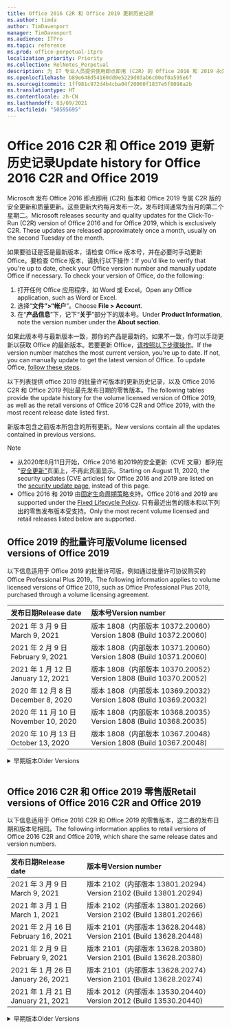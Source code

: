 ```yaml
---
title: Office 2016 C2R 和 Office 2019 更新历史记录
ms.author: timda
author: TimDavenport
manager: TimDavenport
ms.audience: ITPro
ms.topic: reference
ms.prod: office-perpetual-itpro
localization_priority: Priority
ms.collection: RelNotes_Perpetual
description: 为 IT 专业人员提供使用即点即用 (C2R) 的 Office 2016 和 2019 永久版本的更新历史记录
ms.openlocfilehash: b89e648d54160dd0e5229d03ab6c00ef0a595e6f
ms.sourcegitcommit: 1ff981c972d4b4cba04f20060f1837e5f8098a2b
ms.translationtype: HT
ms.contentlocale: zh-CN
ms.lasthandoff: 03/09/2021
ms.locfileid: "50595695"
---
```

# <a name="update-history-for-office-2016-c2r-and-office-2019"></a><span data-ttu-id="b61d4-103">Office 2016 C2R 和 Office 2019 更新历史记录</span><span class="sxs-lookup"><span data-stu-id="b61d4-103">Update history for Office 2016 C2R and Office 2019</span></span>

<span data-ttu-id="b61d4-p101">Microsoft 发布 Office 2016 即点即用 (C2R) 版本和 Office 2019 专属 C2R 版的安全更新和质量更新。这些更新大约每月发布一次，发布时间通常为当月的第二个星期二。</span><span class="sxs-lookup"><span data-stu-id="b61d4-p101">Microsoft releases security and quality updates for the Click-To-Run (C2R) version of Office 2016 and for Office 2019, which is exclusively C2R. These updates are released approximately once a month, usually on the second Tuesday of the month.</span></span>

<span data-ttu-id="b61d4-p102">如果要验证是否是最新版本，请检查 Office 版本号，并在必要时手动更新 Office。要检查 Office 版本，请执行以下操作：</span><span class="sxs-lookup"><span data-stu-id="b61d4-p102">If you'd like to verify that you're up to date, check your Office version number and manually update Office if necessary. To check your version of Office, do the following:</span></span>

  1.    <span data-ttu-id="b61d4-108">打开任何 Office 应用程序，如 Word 或 Excel。</span><span class="sxs-lookup"><span data-stu-id="b61d4-108">Open any Office application, such as Word or Excel.</span></span>
  2.    <span data-ttu-id="b61d4-109">选择“**文件”>“帐户**”。</span><span class="sxs-lookup"><span data-stu-id="b61d4-109">Choose **File > Account**.</span></span>
  3.    <span data-ttu-id="b61d4-110">在“**产品信息**”下，记下“**关于**”部分下的版本号。</span><span class="sxs-lookup"><span data-stu-id="b61d4-110">Under **Product Information**, note the version number under the **About section**.</span></span>

<span data-ttu-id="b61d4-p103">如果此版本号与最新版本一致，那你的产品是最新的。如果不一致，你可以手动更新以获取 Office 的最新版本。若要更新 Office，[请按照以下步骤操作](https://support.office.com/article/2ab296f3-7f03-43a2-8e50-46de917611c5)。</span><span class="sxs-lookup"><span data-stu-id="b61d4-p103">If the version number matches the most current version, you're up to date. If not, you can manually update to get the latest version of Office. To update Office, [follow these steps](https://support.office.com/article/2ab296f3-7f03-43a2-8e50-46de917611c5).</span></span>


<span data-ttu-id="b61d4-114">以下列表提供 office 2019 的批量许可版本的更新历史记录，以及 Office 2016 C2R 和 Office 2019 列出最先发布日期的零售版本。</span><span class="sxs-lookup"><span data-stu-id="b61d4-114">The following tables provide the update history for the volume licensed version of Office 2019, as well as the retail versions of Office 2016 C2R and Office 2019, with the most recent release date listed first.</span></span>

<span data-ttu-id="b61d4-115">新版本包含之前版本所包含的所有更新。</span><span class="sxs-lookup"><span data-stu-id="b61d4-115">New versions contain all the updates contained in previous versions.</span></span>


 > [!NOTE]
> - <span data-ttu-id="b61d4-116">从2020年8月11日开始，Office 2016 和2019的安全更新（CVE 文章）都列在 "[安全更新"](https://docs.microsoft.com/officeupdates/microsoft365-apps-security-updates)页面上，不再此页面显示。</span><span class="sxs-lookup"><span data-stu-id="b61d4-116">Starting on August 11, 2020, the security updates (CVE articles) for Office 2016 and 2019 are listed on the [security update page](https://docs.microsoft.com/officeupdates/microsoft365-apps-security-updates), instead of this page.</span></span> 
> - <span data-ttu-id="b61d4-117">Office 2016 和 2019 由[固定生命周期策略](https://docs.microsoft.com/lifecycle/policies/fixed)支持。</span><span class="sxs-lookup"><span data-stu-id="b61d4-117">Office 2016 and 2019 are supported under the [Fixed Lifecycle Policy](https://docs.microsoft.com/lifecycle/policies/fixed).</span></span> <span data-ttu-id="b61d4-118">只有最近出售的版本和以下列出的零售发布版本受支持。</span><span class="sxs-lookup"><span data-stu-id="b61d4-118">Only the most recent volume licensed and retail releases listed below are supported.</span></span>


## <a name="volume-licensed-versions-of-office-2019"></a><span data-ttu-id="b61d4-119">Office 2019 的批量许可版</span><span class="sxs-lookup"><span data-stu-id="b61d4-119">Volume licensed versions of Office 2019</span></span>
<span data-ttu-id="b61d4-120">以下信息适用于 Office 2019 的批量许可版，例如通过批量许可协议购买的 Office Professional Plus 2019。</span><span class="sxs-lookup"><span data-stu-id="b61d4-120">The following information applies to volume licensed versions of Office 2019, such as Office Professional Plus 2019, purchased through a volume licensing agreement.</span></span>

[//]: # (请勿删除批量许可表开头)


|<span data-ttu-id="b61d4-122">**发布日期**</span><span class="sxs-lookup"><span data-stu-id="b61d4-122">**Release date**</span></span>|<span data-ttu-id="b61d4-123">**版本号**</span><span class="sxs-lookup"><span data-stu-id="b61d4-123">**Version number**</span></span>|
|:-----|:-----|
|<span data-ttu-id="b61d4-124">2021 年 3 月 9 日</span><span class="sxs-lookup"><span data-stu-id="b61d4-124">March 9, 2021</span></span>|<span data-ttu-id="b61d4-125">版本 1808（内部版本 10372.20060）</span><span class="sxs-lookup"><span data-stu-id="b61d4-125">Version 1808 (Build 10372.20060)</span></span>|
|<span data-ttu-id="b61d4-126">2021 年 2 月 9 日</span><span class="sxs-lookup"><span data-stu-id="b61d4-126">February 9, 2021</span></span>|<span data-ttu-id="b61d4-127">版本 1808（内部版本 10371.20060）</span><span class="sxs-lookup"><span data-stu-id="b61d4-127">Version 1808 (Build 10371.20060)</span></span>|
|<span data-ttu-id="b61d4-128">2021 年 1 月 12 日</span><span class="sxs-lookup"><span data-stu-id="b61d4-128">January 12, 2021</span></span>|<span data-ttu-id="b61d4-129">版本 1808（内部版本 10370.20052）</span><span class="sxs-lookup"><span data-stu-id="b61d4-129">Version 1808 (Build 10370.20052)</span></span>|
|<span data-ttu-id="b61d4-130">2020 年 12 月 8 日</span><span class="sxs-lookup"><span data-stu-id="b61d4-130">December 8, 2020</span></span>|<span data-ttu-id="b61d4-131">版本 1808（内部版本 10369.20032）</span><span class="sxs-lookup"><span data-stu-id="b61d4-131">Version 1808 (Build 10369.20032)</span></span>|
|<span data-ttu-id="b61d4-132">2020 年 11 月 10 日</span><span class="sxs-lookup"><span data-stu-id="b61d4-132">November 10, 2020</span></span>|<span data-ttu-id="b61d4-133">版本 1808（内部版本 10368.20035）</span><span class="sxs-lookup"><span data-stu-id="b61d4-133">Version 1808 (Build 10368.20035)</span></span>|
|<span data-ttu-id="b61d4-134">2020 年 10 月 13 日</span><span class="sxs-lookup"><span data-stu-id="b61d4-134">October 13, 2020</span></span>|<span data-ttu-id="b61d4-135">版本 1808（内部版本 10367.20048）</span><span class="sxs-lookup"><span data-stu-id="b61d4-135">Version 1808 (Build 10367.20048)</span></span>|


[//]: # (请勿删除批量许可表结尾)

<details>
<summary><span data-ttu-id="b61d4-137">早期版本</span><span class="sxs-lookup"><span data-stu-id="b61d4-137">Older Versions</span></span></summary>
 

[//]: # (请勿删除批量许可旧表开头)


|<span data-ttu-id="b61d4-139">**发布日期**</span><span class="sxs-lookup"><span data-stu-id="b61d4-139">**Release date**</span></span>|<span data-ttu-id="b61d4-140">**版本号**</span><span class="sxs-lookup"><span data-stu-id="b61d4-140">**Version number**</span></span>|
|:-----|:-----|
|<span data-ttu-id="b61d4-141">2020 年 9 月 8 日</span><span class="sxs-lookup"><span data-stu-id="b61d4-141">September 8, 2020</span></span>|<span data-ttu-id="b61d4-142">版本 1808（内部版本 10366.20016）</span><span class="sxs-lookup"><span data-stu-id="b61d4-142">Version 1808 (Build 10366.20016)</span></span>|
|<span data-ttu-id="b61d4-143">2020 年 8 月 11 日</span><span class="sxs-lookup"><span data-stu-id="b61d4-143">August 11, 2020</span></span>|<span data-ttu-id="b61d4-144">版本 1808（内部版本 10364.20059）</span><span class="sxs-lookup"><span data-stu-id="b61d4-144">Version 1808 (Build 10364.20059)</span></span>|
|<span data-ttu-id="b61d4-145">2020 年 7 月 14 日</span><span class="sxs-lookup"><span data-stu-id="b61d4-145">July 14, 2020</span></span>   |<span data-ttu-id="b61d4-146">版本 1808（内部版本 10363.20015）</span><span class="sxs-lookup"><span data-stu-id="b61d4-146">Version 1808 (Build 10363.20015)</span></span>  |
|<span data-ttu-id="b61d4-147">2020 年 6 月 9 日</span><span class="sxs-lookup"><span data-stu-id="b61d4-147">June 9, 2020</span></span>   |<span data-ttu-id="b61d4-148">版本 1808（内部版本 10361.20002）</span><span class="sxs-lookup"><span data-stu-id="b61d4-148">Version 1808 (Build 10361.20002)</span></span>  |
|<span data-ttu-id="b61d4-149">2020 年 5 月12 日</span><span class="sxs-lookup"><span data-stu-id="b61d4-149">May 12, 2020</span></span>   |<span data-ttu-id="b61d4-150">版本 1808（内部版本 10359.20023）</span><span class="sxs-lookup"><span data-stu-id="b61d4-150">Version 1808 (Build 10359.20023)</span></span>  |
|<span data-ttu-id="b61d4-151">2020 年 4 月 14 日</span><span class="sxs-lookup"><span data-stu-id="b61d4-151">April 14, 2020</span></span>   |<span data-ttu-id="b61d4-152">版本 1808 （内部版本 10358.20061）</span><span class="sxs-lookup"><span data-stu-id="b61d4-152">Version 1808 (Build 10358.20061)</span></span>  |
|<span data-ttu-id="b61d4-153">2020 年 3 月 10 日</span><span class="sxs-lookup"><span data-stu-id="b61d4-153">March 10, 2020</span></span>   |<span data-ttu-id="b61d4-154">版本 1808（内部版本 10357.20081）</span><span class="sxs-lookup"><span data-stu-id="b61d4-154">Version 1808 (Build 10357.20081)</span></span>  |
|<span data-ttu-id="b61d4-155">2020 年 2 月 11 日</span><span class="sxs-lookup"><span data-stu-id="b61d4-155">February 11, 2020</span></span>   |<span data-ttu-id="b61d4-156">版本 1808（内部版本 10356.20006）</span><span class="sxs-lookup"><span data-stu-id="b61d4-156">Version 1808 (Build 10356.20006)</span></span>  |


[//]: # (请勿删除批量许可旧表结尾)

</details>


<br/>

## <a name="retail-versions-of-office-2016-c2r-and-office-2019"></a><span data-ttu-id="b61d4-158">Office 2016 C2R 和 Office 2019 零售版</span><span class="sxs-lookup"><span data-stu-id="b61d4-158">Retail versions of Office 2016 C2R and Office 2019</span></span>
<span data-ttu-id="b61d4-159">以下信息适用于 Office 2016 C2R 和 Office 2019 的零售版本，这二者的发布日期和版本号相同。</span><span class="sxs-lookup"><span data-stu-id="b61d4-159">The following information applies to retail versions of Office 2016 C2R and Office 2019, which share the same release dates and version numbers.</span></span>

[//]: # (请勿删除零售表开头)


|<span data-ttu-id="b61d4-161">**发布日期**</span><span class="sxs-lookup"><span data-stu-id="b61d4-161">**Release date**</span></span>|<span data-ttu-id="b61d4-162">**版本号**</span><span class="sxs-lookup"><span data-stu-id="b61d4-162">**Version number**</span></span>|
|:-----|:-----|
|<span data-ttu-id="b61d4-163">2021 年 3 月 9 日</span><span class="sxs-lookup"><span data-stu-id="b61d4-163">March 9, 2021</span></span>|<span data-ttu-id="b61d4-164">版本 2102（内部版本 13801.20294）</span><span class="sxs-lookup"><span data-stu-id="b61d4-164">Version 2102 (Build 13801.20294)</span></span>|
|<span data-ttu-id="b61d4-165">2021 年 3 月 1 日</span><span class="sxs-lookup"><span data-stu-id="b61d4-165">March 1, 2021</span></span>|<span data-ttu-id="b61d4-166">版本 2102（内部版本 13801.20266）</span><span class="sxs-lookup"><span data-stu-id="b61d4-166">Version 2102 (Build 13801.20266)</span></span>|
|<span data-ttu-id="b61d4-167">2021 年 2 月 16 日</span><span class="sxs-lookup"><span data-stu-id="b61d4-167">February 16, 2021</span></span>|<span data-ttu-id="b61d4-168">版本 2101（内部版本 13628.20448）</span><span class="sxs-lookup"><span data-stu-id="b61d4-168">Version 2101 (Build 13628.20448)</span></span>|
|<span data-ttu-id="b61d4-169">2021 年 2 月 9 日</span><span class="sxs-lookup"><span data-stu-id="b61d4-169">February 9, 2021</span></span>|<span data-ttu-id="b61d4-170">版本 2101（内部版本 13628.20380）</span><span class="sxs-lookup"><span data-stu-id="b61d4-170">Version 2101 (Build 13628.20380)</span></span>|
|<span data-ttu-id="b61d4-171">2021 年 1 月 26 日</span><span class="sxs-lookup"><span data-stu-id="b61d4-171">January 26, 2021</span></span>|<span data-ttu-id="b61d4-172">版本 2101（内部版本 13628.20274）</span><span class="sxs-lookup"><span data-stu-id="b61d4-172">Version 2101 (Build 13628.20274)</span></span>|
|<span data-ttu-id="b61d4-173">2021 年 1 月 21 日</span><span class="sxs-lookup"><span data-stu-id="b61d4-173">January 21, 2021</span></span>|<span data-ttu-id="b61d4-174">版本 2012（内部版本 13530.20440）</span><span class="sxs-lookup"><span data-stu-id="b61d4-174">Version 2012 (Build 13530.20440)</span></span>|


[//]: # (请勿删除零售表结尾)

<details>
<summary><span data-ttu-id="b61d4-176">早期版本</span><span class="sxs-lookup"><span data-stu-id="b61d4-176">Older Versions</span></span></summary>
 

[//]: # (请勿删除零售旧表开头)


|<span data-ttu-id="b61d4-178">**发布日期**</span><span class="sxs-lookup"><span data-stu-id="b61d4-178">**Release date**</span></span>|<span data-ttu-id="b61d4-179">**版本号**</span><span class="sxs-lookup"><span data-stu-id="b61d4-179">**Version number**</span></span>|
|:-----|:-----|
|<span data-ttu-id="b61d4-180">2021 年 1 月 12 日</span><span class="sxs-lookup"><span data-stu-id="b61d4-180">January 12, 2021</span></span>|<span data-ttu-id="b61d4-181">版本 2012（内部版本 13530.20376）</span><span class="sxs-lookup"><span data-stu-id="b61d4-181">Version 2012 (Build 13530.20376)</span></span>|
|<span data-ttu-id="b61d4-182">2021 年 1 月 5 日</span><span class="sxs-lookup"><span data-stu-id="b61d4-182">January 5, 2021</span></span>|<span data-ttu-id="b61d4-183">版本 2012（内部版本 13530.20316）</span><span class="sxs-lookup"><span data-stu-id="b61d4-183">Version 2012 (Build 13530.20316)</span></span>|
|<span data-ttu-id="b61d4-184">2020 年 12 月 21 日</span><span class="sxs-lookup"><span data-stu-id="b61d4-184">December 21, 2020</span></span>|<span data-ttu-id="b61d4-185">版本 2011（内部版本 13426.20404）</span><span class="sxs-lookup"><span data-stu-id="b61d4-185">Version 2011 (Build 13426.20404)</span></span>|
|<span data-ttu-id="b61d4-186">2020 年 12 月 8 日</span><span class="sxs-lookup"><span data-stu-id="b61d4-186">December 8, 2020</span></span>|<span data-ttu-id="b61d4-187">版本 2011（内部版本 13426.20332）</span><span class="sxs-lookup"><span data-stu-id="b61d4-187">Version 2011 (Build 13426.20332)</span></span>|
|<span data-ttu-id="b61d4-188">2020 年 12 月 2 日</span><span class="sxs-lookup"><span data-stu-id="b61d4-188">December 2, 2020</span></span>|<span data-ttu-id="b61d4-189">版本 2011 (内部版本 13426.20308) </span><span class="sxs-lookup"><span data-stu-id="b61d4-189">Version 2011 (Build 13426.20308)</span></span>|
|<span data-ttu-id="b61d4-190">2020 年 11 月 30 日</span><span class="sxs-lookup"><span data-stu-id="b61d4-190">November 30, 2020</span></span>|<span data-ttu-id="b61d4-191">版本 2011（内部版本 13426.20294）</span><span class="sxs-lookup"><span data-stu-id="b61d4-191">Version 2011 (Build 13426.20294)</span></span>|
|<span data-ttu-id="b61d4-192">2020 年 11 月 23 日</span><span class="sxs-lookup"><span data-stu-id="b61d4-192">November 23, 2020</span></span>|<span data-ttu-id="b61d4-193">版本 2011（内部版本13426.20274）</span><span class="sxs-lookup"><span data-stu-id="b61d4-193">Version 2011 (Build 13426.20274)</span></span>|
|<span data-ttu-id="b61d4-194">2020 年 11 月 17 日</span><span class="sxs-lookup"><span data-stu-id="b61d4-194">November 17, 2020</span></span>|<span data-ttu-id="b61d4-195">版本 2010（内部版本 13328.20408）</span><span class="sxs-lookup"><span data-stu-id="b61d4-195">Version 2010 (Build 13328.20408)</span></span>|
|<span data-ttu-id="b61d4-196">2020 年 11 月 10 日</span><span class="sxs-lookup"><span data-stu-id="b61d4-196">November 10, 2020</span></span>|<span data-ttu-id="b61d4-197">版本 2010（内部版本 13328.20356）</span><span class="sxs-lookup"><span data-stu-id="b61d4-197">Version 2010 (Build 13328.20356)</span></span>|
|<span data-ttu-id="b61d4-198">2020 年 10 月 27 日</span><span class="sxs-lookup"><span data-stu-id="b61d4-198">October 27, 2020</span></span>|<span data-ttu-id="b61d4-199">版本 2010（内部版本 13328.20292）</span><span class="sxs-lookup"><span data-stu-id="b61d4-199">Version 2010 (Build 13328.20292)</span></span>|
|<span data-ttu-id="b61d4-200">2020 年 10 月 21 日</span><span class="sxs-lookup"><span data-stu-id="b61d4-200">October 21, 2020</span></span>|<span data-ttu-id="b61d4-201">版本 2009（内部版本 13231.20418）</span><span class="sxs-lookup"><span data-stu-id="b61d4-201">Version 2009 (Build 13231.20418)</span></span>|
|<span data-ttu-id="b61d4-202">2020 年 10 月 13 日</span><span class="sxs-lookup"><span data-stu-id="b61d4-202">October 13, 2020</span></span>|<span data-ttu-id="b61d4-203">版本 2009（内部版本 13231.20390）</span><span class="sxs-lookup"><span data-stu-id="b61d4-203">Version 2009 (Build 13231.20390)</span></span>|
|<span data-ttu-id="b61d4-204">2020 年 10 月 8 日</span><span class="sxs-lookup"><span data-stu-id="b61d4-204">October 8, 2020</span></span>|<span data-ttu-id="b61d4-205">版本 2009 (内部版本 13231.20368)</span><span class="sxs-lookup"><span data-stu-id="b61d4-205">Version 2009 (Build 13231.20368)</span></span>|
|<span data-ttu-id="b61d4-206">2020 年 9 月 28 日</span><span class="sxs-lookup"><span data-stu-id="b61d4-206">September 28, 2020</span></span>|<span data-ttu-id="b61d4-207">版本 2009（内部版本 13231.20262）</span><span class="sxs-lookup"><span data-stu-id="b61d4-207">Version 2009 (Build 13231.20262)</span></span>|
|<span data-ttu-id="b61d4-208">2020 年 9 月 22 日</span><span class="sxs-lookup"><span data-stu-id="b61d4-208">September 22, 2020</span></span>|<span data-ttu-id="b61d4-209">版本 2008（内部版本 13127.20508）</span><span class="sxs-lookup"><span data-stu-id="b61d4-209">Version 2008 (Build 13127.20508)</span></span>|
|<span data-ttu-id="b61d4-210">2020 年 9 月9 日</span><span class="sxs-lookup"><span data-stu-id="b61d4-210">September 9, 2020</span></span>|<span data-ttu-id="b61d4-211">版本 2008（内部版本 13127.20408）</span><span class="sxs-lookup"><span data-stu-id="b61d4-211">Version 2008 (Build 13127.20408)</span></span>|
|<span data-ttu-id="b61d4-212">2020 年 8 月 31 日</span><span class="sxs-lookup"><span data-stu-id="b61d4-212">August 31, 2020</span></span>|<span data-ttu-id="b61d4-213">版本 2008（内部版本 13127.20296）</span><span class="sxs-lookup"><span data-stu-id="b61d4-213">Version 2008 (Build 13127.20296)</span></span>|
|<span data-ttu-id="b61d4-214">2020 年 8 月 25 日</span><span class="sxs-lookup"><span data-stu-id="b61d4-214">August 25, 2020</span></span>|<span data-ttu-id="b61d4-215">版本 2007（内部版本 13029.20460）</span><span class="sxs-lookup"><span data-stu-id="b61d4-215">Version 2007 (Build 13029.20460)</span></span>|
|<span data-ttu-id="b61d4-216">2020 年 8 月 11 日</span><span class="sxs-lookup"><span data-stu-id="b61d4-216">August 11, 2020</span></span>|<span data-ttu-id="b61d4-217">版本 2007（内部版本 13029.20344）</span><span class="sxs-lookup"><span data-stu-id="b61d4-217">Version 2007 (Build 13029.20344)</span></span>|
|<span data-ttu-id="b61d4-218">2020 年 7 月 30 日</span><span class="sxs-lookup"><span data-stu-id="b61d4-218">July 30, 2020</span></span>|<span data-ttu-id="b61d4-219">版本 2007（内部版本 13029.20308）</span><span class="sxs-lookup"><span data-stu-id="b61d4-219">Version 2007 (Build 13029.20308)</span></span>  |
|<span data-ttu-id="b61d4-220">2020 年 7 月 28 日</span><span class="sxs-lookup"><span data-stu-id="b61d4-220">July 28, 2020</span></span>|<span data-ttu-id="b61d4-221">版本 2006（内部版本 13001.20498）</span><span class="sxs-lookup"><span data-stu-id="b61d4-221">Version 2006 (Build 13001.20498)</span></span>  |
|<span data-ttu-id="b61d4-222">2020 年 7 月 14 日</span><span class="sxs-lookup"><span data-stu-id="b61d4-222">July 14, 2020</span></span>|<span data-ttu-id="b61d4-223">版本 2006（内部版本 13001.20384）</span><span class="sxs-lookup"><span data-stu-id="b61d4-223">Version 2006 (Build 13001.20384)</span></span>  |
|<span data-ttu-id="b61d4-224">2020 年 6 月 30 日</span><span class="sxs-lookup"><span data-stu-id="b61d4-224">June 30, 2020</span></span>|<span data-ttu-id="b61d4-225">版本 2006（内部版本 13001.20266）</span><span class="sxs-lookup"><span data-stu-id="b61d4-225">Version 2006 (Build 13001.20266)</span></span>  |
|<span data-ttu-id="b61d4-226">2020 年 6 月 24 日</span><span class="sxs-lookup"><span data-stu-id="b61d4-226">June 24, 2020</span></span>|<span data-ttu-id="b61d4-227">版本 2005（内部版本 12827.20470）</span><span class="sxs-lookup"><span data-stu-id="b61d4-227">Version 2005 (Build 12827.20470)</span></span>  |
|<span data-ttu-id="b61d4-228">2020 年 6 月 9 日</span><span class="sxs-lookup"><span data-stu-id="b61d4-228">June 9, 2020</span></span>|<span data-ttu-id="b61d4-229">版本 2005（内部版本 12827.20336）</span><span class="sxs-lookup"><span data-stu-id="b61d4-229">Version 2005 (Build 12827.20336)</span></span>  |
|<span data-ttu-id="b61d4-230">2020 年 6 月 2 日</span><span class="sxs-lookup"><span data-stu-id="b61d4-230">June 2, 2020</span></span>|<span data-ttu-id="b61d4-231">版本 2005（内部版本 12827.20268）</span><span class="sxs-lookup"><span data-stu-id="b61d4-231">Version 2005 (Build 12827.20268)</span></span>  |
|<span data-ttu-id="b61d4-232">2020 年 5 月 21 日</span><span class="sxs-lookup"><span data-stu-id="b61d4-232">May 21, 2020</span></span>|<span data-ttu-id="b61d4-233">版本 2004（内部版本 12730.20352）</span><span class="sxs-lookup"><span data-stu-id="b61d4-233">Version 2004 (Build 12730.20352)</span></span>  |
|<span data-ttu-id="b61d4-234">2020 年 5 月12 日</span><span class="sxs-lookup"><span data-stu-id="b61d4-234">May 12, 2020</span></span>|<span data-ttu-id="b61d4-235">版本 2004（内部版本 12730.20270）</span><span class="sxs-lookup"><span data-stu-id="b61d4-235">Version 2004 (Build 12730.20270)</span></span>  |
|<span data-ttu-id="b61d4-236">2020 年 5 月 4 日</span><span class="sxs-lookup"><span data-stu-id="b61d4-236">May 4, 2020</span></span>|<span data-ttu-id="b61d4-237">版本 2004（内部版本 12730.20250）</span><span class="sxs-lookup"><span data-stu-id="b61d4-237">Version 2004 (Build 12730.20250)</span></span>  |
|<span data-ttu-id="b61d4-238">2020 年 4 月 29 日</span><span class="sxs-lookup"><span data-stu-id="b61d4-238">April 29, 2020</span></span>|<span data-ttu-id="b61d4-239">版本 2004 （内部版本 12730.20236）</span><span class="sxs-lookup"><span data-stu-id="b61d4-239">Version 2004 (Build 12730.20236)</span></span>  |
|<span data-ttu-id="b61d4-240">2020 年 4 月 15 日</span><span class="sxs-lookup"><span data-stu-id="b61d4-240">April 15, 2020</span></span>|<span data-ttu-id="b61d4-241">版本 2003 （内部版本 12624.20466）</span><span class="sxs-lookup"><span data-stu-id="b61d4-241">Version 2003 (Build 12624.20466)</span></span>  |
|<span data-ttu-id="b61d4-242">2020 年 4 月 14 日</span><span class="sxs-lookup"><span data-stu-id="b61d4-242">April 14, 2020</span></span>|<span data-ttu-id="b61d4-243">版本 2003（内部版本 12624.20442）</span><span class="sxs-lookup"><span data-stu-id="b61d4-243">Version 2003 (Build 12624.20442)</span></span>  |
|<span data-ttu-id="b61d4-244">2020 年 3 月 31 日</span><span class="sxs-lookup"><span data-stu-id="b61d4-244">March 31, 2020</span></span>|<span data-ttu-id="b61d4-245">版本 2003（内部版本 12624.20382）</span><span class="sxs-lookup"><span data-stu-id="b61d4-245">Version 2003 (Build 12624.20382)</span></span>  |
|<span data-ttu-id="b61d4-246">2020 年 3 月25 日</span><span class="sxs-lookup"><span data-stu-id="b61d4-246">March 25, 2020</span></span>|<span data-ttu-id="b61d4-247">版本 2003（内部版本 12624.20320）</span><span class="sxs-lookup"><span data-stu-id="b61d4-247">Version 2003 (Build 12624.20320)</span></span>  |
|<span data-ttu-id="b61d4-248">2020 年 3 月 10 日</span><span class="sxs-lookup"><span data-stu-id="b61d4-248">March 10, 2020</span></span>|<span data-ttu-id="b61d4-249">版本 2002（内部版本 12527.20278）</span><span class="sxs-lookup"><span data-stu-id="b61d4-249">Version 2002 (Build 12527.20278)</span></span>  |
|<span data-ttu-id="b61d4-250">2020 年 3 月 1 日</span><span class="sxs-lookup"><span data-stu-id="b61d4-250">March 1, 2020</span></span>   |<span data-ttu-id="b61d4-251">版本 2002（内部版本 12527.20242）</span><span class="sxs-lookup"><span data-stu-id="b61d4-251">Version 2002 (Build 12527.20242)</span></span>  |


[//]: # (请勿删除零售旧表结尾)


</details>






